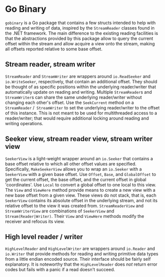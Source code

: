 # Go Binary
`gobinary` is a Go package that contains a few structs intended to help with reading and writing of data, inspired by the `StreamReader` classes found in the .NET framework. The main difference to the existing reading facilities is that the abstractions provided by this package allow to query the current offset within the stream and allow acquire a view onto the stream, making all offsets reported relative to some base offset.

## Stream reader, stream writer
`StreamReader` and `StreamWriter` are wrappers around `io.ReadSeeker` and `io.WriteSeeker`, respectively, that contain an additional offset. They should be thought of as specific positions within the underlying reader/writer that automatically update on reading and writing. Multiple `StreamReader`s and `StreamWriter`s can share the same underlying reader/writer without changing each other's offset. Use the `SeekCurrent` method on a `StreamReader` /` StreamWriter` to set the underlying reader/writer to the offset of this instance. This is not meant to be used for multithreaded access to a reader/writer; that would require additional locking around reading and writing operations.

## Seeker view, stream reader view, stream writer view
`SeekerView` is a light-weight wrapper around an `io.Seeker` that contains a base offset relative to which all other offset values are specified. Specifically, `MakeSeekerView` allows you to wrap an `io.Seeker` with a `SeekerView` with a given base offset. Use `Offset`, `Base`, and `GlobalOffset` to get the current offset, the base offset, and the current offset in global 'coordinates'. Use `Local` to convert a global offset to one local to this view.
The `View` and `ViewHere` method provide means to create a new view with a new base offset from a given view. These views do not stack, that is, each `SeekerView` contains its absolute offset in the underlying stream, and not its relative offset to the view it was created from. `StreamReaderView` and `StreamWriterView` are combinations of `SeekerView` and `Stream(Reader|Writer)`. Their `View` and `ViewHere` methods modify the receiver and refocus its view.

## High level reader / writer
`HighLevelReader` and `HighLevelWriter` are wrappers around `io.Reader` and `io.Writer` that provide methods for reading and writing primitive data types from a little endian encoded source. Their interface should be fairly self explanatory. It is noteworthy that the `HighLevelReader` does *not* return error codes but fails with a panic if a read doesn't succeed.